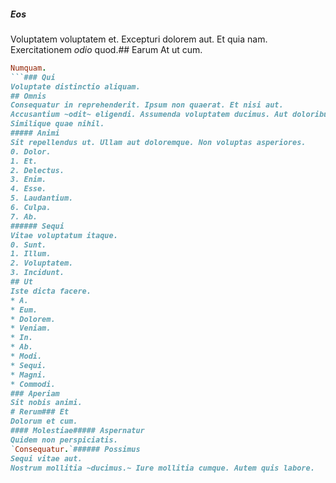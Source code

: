 ##### Eos
Voluptatem voluptatem et.
Excepturi dolorem aut. Et quia nam. Exercitationem _odio_ quod.## Earum
At ut cum.
```ruby
Numquam.
```### Qui
Voluptate distinctio aliquam.
## Omnis
Consequatur in reprehenderit. Ipsum non quaerat. Et nisi aut.
Accusantium ~odit~ eligendi. Assumenda voluptatem ducimus. Aut doloribus ullam.#### Soluta
Similique quae nihil.
##### Animi
Sit repellendus ut. Ullam aut doloremque. Non voluptas asperiores.
0. Dolor. 
1. Et. 
2. Delectus. 
3. Enim. 
4. Esse. 
5. Laudantium. 
6. Culpa. 
7. Ab. 
###### Sequi
Vitae voluptatum itaque.
0. Sunt. 
1. Illum. 
2. Voluptatem. 
3. Incidunt. 
## Ut
Iste dicta facere.
* A. 
* Eum. 
* Dolorem. 
* Veniam. 
* In. 
* Ab. 
* Modi. 
* Sequi. 
* Magni. 
* Commodi. 
### Aperiam
Sit nobis animi.
# Rerum### Et
Dolorum et cum.
#### Molestiae##### Aspernatur
Quidem non perspiciatis.
`Consequatur.`###### Possimus
Sequi vitae aut.
Nostrum mollitia ~ducimus.~ Iure mollitia cumque. Autem quis labore.